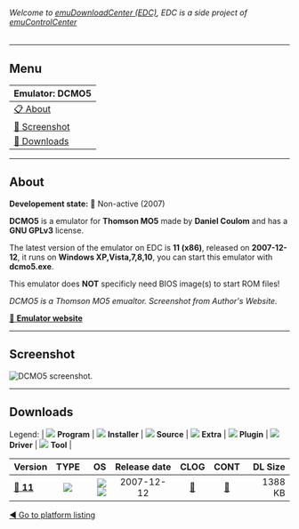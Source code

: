 ###### Welcome to [emuDownloadCenter (EDC)](https://github.com/PhoenixInteractiveNL/emuDownloadCenter/wiki/), EDC is a side project of [emuControlCenter](https://github.com/PhoenixInteractiveNL/emuControlCenter/wiki/)
***
## Menu
| **Emulator: DCMO5** |
|:---------|
| [:clipboard: About](#about) |
| [:sunrise: Screenshot](#screenshot) |
| [:floppy_disk: Downloads](#downloads) |
***
## About
**Developement state:** :red_circle: Non-active (2007)

**DCMO5** is a emulator for **Thomson MO5** made by **Daniel Coulom** and has a **GNU GPLv3** license.

The latest version of the emulator on EDC is **11 (x86)**, released on **2007-12-12**, it runs on **Windows XP,Vista,7,8,10**, you can start this emulator with **dcmo5.exe**.

This emulator does **NOT** specificly need BIOS image(s) to start ROM files!

_DCMO5 is a Thomson MO5 emualtor. Screenshot from Author's Website._

[:link: **Emulator website**](http://dcmo5.free.fr)
***
## Screenshot
![](https://raw.githubusercontent.com/PhoenixInteractiveNL/emuDownloadCenter/master/hooks/dcmo5/emulator_screen_01.jpg "DCMO5 screenshot.")
***
## Downloads
Legend: | 
![](https://raw.githubusercontent.com/wiki/PhoenixInteractiveNL/emuDownloadCenter/images_misc/icon_program_24.png) **Program** | 
![](https://raw.githubusercontent.com/wiki/PhoenixInteractiveNL/emuDownloadCenter/images_misc/icon_installer_24.png) **Installer** | 
![](https://raw.githubusercontent.com/wiki/PhoenixInteractiveNL/emuDownloadCenter/images_misc/icon_source_code_24.png) **Source** | 
![](https://raw.githubusercontent.com/wiki/PhoenixInteractiveNL/emuDownloadCenter/images_misc/icon_extra_24.png) **Extra** | 
![](https://raw.githubusercontent.com/wiki/PhoenixInteractiveNL/emuDownloadCenter/images_misc/icon_plugin_24.png) **Plugin** | 
![](https://raw.githubusercontent.com/wiki/PhoenixInteractiveNL/emuDownloadCenter/images_misc/icon_driver_24.png) **Driver** | 
![](https://raw.githubusercontent.com/wiki/PhoenixInteractiveNL/emuDownloadCenter/images_misc/icon_tool_24.png) **Tool** | 
 
| Version | TYPE | OS | Release date | CLOG | CONT | DL Size |
|:--------|:----:|---:|:------------:|:----:|:----:|--------:|
| [:floppy_disk: **11**](https://github.com/PhoenixInteractiveNL/edc-repo0006/raw/master/dcmo5/11.7z) | ![](https://raw.githubusercontent.com/wiki/PhoenixInteractiveNL/emuDownloadCenter/images_misc/icon_program_24.png) | ![](https://raw.githubusercontent.com/wiki/PhoenixInteractiveNL/emuDownloadCenter/images_misc/logo_windows_24.png)![](https://raw.githubusercontent.com/wiki/PhoenixInteractiveNL/emuDownloadCenter/images_misc/icon_32-bit_24.png) | 2007-12-12 | [:page_facing_up:](https://github.com/PhoenixInteractiveNL/edc-repo0006/blob/master/dcmo5/11_changelog.txt) | [:mag_right:](https://github.com/PhoenixInteractiveNL/edc-repo0006/blob/master/dcmo5/11_contents.txt) | 1388 KB |

[:arrow_backward: Go to platform listing](https://github.com/PhoenixInteractiveNL/emuDownloadCenter/wiki/EDC-Platform-List)
